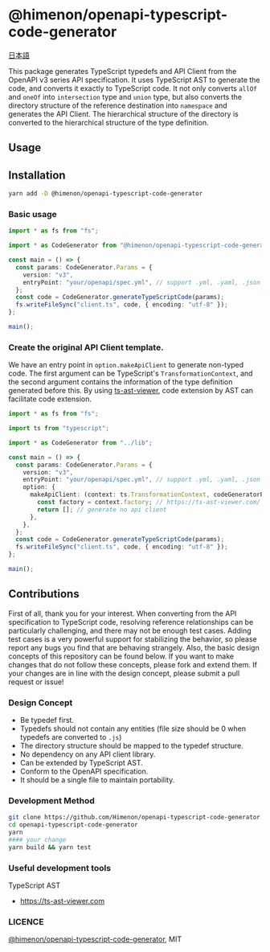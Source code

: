 # @himenon/openapi-typescript-code-generator

[日本語](./docs/ja/README-ja.md)

This package generates TypeScript typedefs and API Client from the OpenAPI v3 series API specification.
It uses TypeScript AST to generate the code, and converts it exactly to TypeScript code.
It not only converts `allOf` and `oneOf` into `intersection` type and `union` type, but also converts the directory structure of the reference destination into `namespace` and generates the API Client.
The hierarchical structure of the directory is converted to the hierarchical structure of the type definition.

## Usage

## Installation

```bash
yarn add -D @himenon/openapi-typescript-code-generator
```

### Basic usage

```ts
import * as fs from "fs";

import * as CodeGenerator from "@himenon/openapi-typescript-code-generator";

const main = () => {
  const params: CodeGenerator.Params = {
    version: "v3",
    entryPoint: "your/openapi/spec.yml", // support .yml, .yaml, .json
  };
  const code = CodeGenerator.generateTypeScriptCode(params);
  fs.writeFileSync("client.ts", code, { encoding: "utf-8" });
};

main();
```

### Create the original API Client template.

We have an entry point in `option.makeApiClient` to generate non-typed code.
The first argument can be TypeScript's `TransformationContext`, and the second argument contains the information of the type definition generated before this.
By using [ts-ast-viewer](https://ts-ast-viewer.com), code extension by AST can facilitate code extension.

```ts
import * as fs from "fs";

import ts from "typescript";

import * as CodeGenerator from "../lib";

const main = () => {
  const params: CodeGenerator.Params = {
    version: "v3",
    entryPoint: "your/openapi/spec.yml", // support .yml, .yaml, .json
    option: {
      makeApiClient: (context: ts.TransformationContext, codeGeneratorParamsList: CodeGenerator.Converter.v3.CodeGeneratorParams[]): ts.Statement[] => {
        const factory = context.factory; // https://ts-ast-viewer.com/ is very very very useful !
        return []; // generate no api client
      },
    },
  };
  const code = CodeGenerator.generateTypeScriptCode(params);
  fs.writeFileSync("client.ts", code, { encoding: "utf-8" });
};

main();
```

## Contributions

First of all, thank you for your interest.
When converting from the API specification to TypeScript code, resolving reference relationships can be particularly challenging, and there may not be enough test cases.
Adding test cases is a very powerful support for stabilizing the behavior, so please report any bugs you find that are behaving strangely.
Also, the basic design concepts of this repository can be found below. If you want to make changes that do not follow these concepts, please fork and extend them.
If your changes are in line with the design concept, please submit a pull request or issue!

### Design Concept

- Be typedef first.
- Typedefs should not contain any entities (file size should be 0 when typedefs are converted to `.js`)
- The directory structure should be mapped to the typedef structure.
- No dependency on any API client library.
- Can be extended by TypeScript AST.
- Conform to the OpenAPI specification.
- It should be a single file to maintain portability.

### Development Method

```bash
git clone https://github.com/Himenon/openapi-typescript-code-generator.git
cd openapi-typescript-code-generator
yarn
#### your change
yarn build && yarn test
```

### Useful development tools

TypeScript AST

- https://ts-ast-viewer.com

### LICENCE

[@himenon/openapi-typescript-code-generator](https://github.com/Himenon/typescript-codegen), MIT
